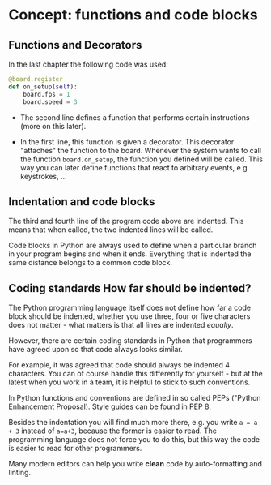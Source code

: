 # Concept: functions and code blocks

## Functions and Decorators

In the last chapter the following code was used:

``` python
@board.register
def on_setup(self):
    board.fps = 1
    board.speed = 3
```

* The second line defines a function that performs certain instructions (more on this later).

* In the first line, this function is given a decorator. This decorator "attaches" the function to the board. Whenever the system wants to call the function `board.on_setup`, the function you defined will be called.
  This way you can later define functions that react to arbitrary events, e.g. keystrokes, ...

## Indentation and code blocks

The third and fourth line of the program code above are indented. This means that when called, the two indented lines will be called.

Code blocks in Python are always used to define when a particular branch in your program begins and when it ends. Everything that is indented the same distance belongs to a common code block.

## Coding standards How far should be indented?

The Python programming language itself does not define how far a code block should be indented, whether you use three, four or five characters does not matter - what matters is that all lines are indented *equally*.

However, there are certain coding standards in Python that programmers have agreed upon so that code always looks similar.

For example, it was agreed that code should always be indented 4 characters. You can of course handle this differently for yourself - but at the latest when you work in a team, it is helpful to stick to such conventions.

In Python functions and conventions are defined in so called PEPs ("Python Enhancement Proposal). Style guides can be found in [PEP 8](https://www.python.org/dev/peps/pep-0008/).

Besides the indentation you will find much more there, e.g. you write `a = a + 3` instead of `a=a+3`, because the former is easier to read. The programming language does not force you to do this, but this way the code is easier to read for other programmers.

Many modern editors can help you write **clean** code by auto-formatting and linting.

